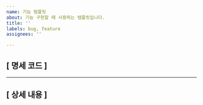 ```yaml
---
name: 기능 템플릿
about: 기능 구현할 때 사용하는 템플릿입니다.
title: ''
labels: bug, feature
assignees: ''

---
```


## [ 명세 코드 ]

---

## [ 상세 내용 ]
